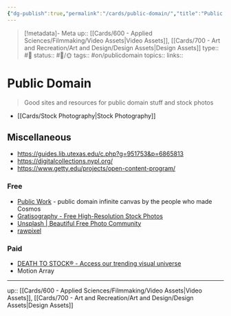 ```yaml
---
{"dg-publish":true,"permalink":"/cards/public-domain/","title":"Public Domain"}
---
```


> [!metadata]- Meta
> up:: [[Cards/600 - Applied Sciences/Filmmaking/Video Assets\|Video Assets]], [[Cards/700 - Art and Recreation/Art and Design/Design Assets\|Design Assets]]
> type:: #📝 
> status:: #📝/🌞
> tags::  #on/publicdomain
> topics:: 
> links::

# Public Domain

> Good sites and resources for public domain stuff and stock photos

- [[Cards/Stock Photography\|Stock Photography]]

## Miscellaneous
- https://guides.lib.utexas.edu/c.php?g=951753&p=6865813
- https://digitalcollections.nypl.org/
- https://www.getty.edu/projects/open-content-program/

### Free
- [Public Work](https://public.work/) - public domain infinite canvas by the people who made Cosmos
- [Gratisography - Free High-Resolution Stock Photos](https://gratisography.com/)
- [Unsplash | Beautiful Free Photo Community](https://unsplash.com/)
- [rawpixel](https://www.rawpixel.com/)

### Paid
- [DEATH TO STOCK® - Access our trending visual universe](https://www.deathtothestockphoto.com/)
- Motion Array

---
up:: [[Cards/600 - Applied Sciences/Filmmaking/Video Assets\|Video Assets]], [[Cards/700 - Art and Recreation/Art and Design/Design Assets\|Design Assets]]

